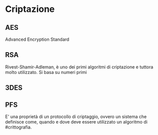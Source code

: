 # Criptazione
## AES
Advanced Encryption Standard
## RSA
Rivest-Shamir-Adleman, è uno dei primi algoritmi di criptazione e tuttora molto utilizzato. Si basa su numeri primi
## 3DES
## PFS
E' una proprietà di un protocollo di criptaggio, ovvero un sistema che definisce come, quando e dove deve essere utilizzato un algoritmo di #crittografia.
